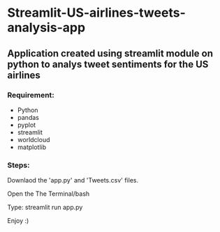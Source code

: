# Streamlit-US-airlines-tweets-analysis-app
## Application created using streamlit module on python to analys tweet sentiments for the US airlines

### Requirement:

  - Python
  - pandas
  - pyplot
  - streamlit
  - worldcloud
  - matplotlib

### Steps:

Downlaod the 'app.py' and 'Tweets.csv' files.

Open the The Terminal/bash

Type: streamlit run app.py

Enjoy :)

